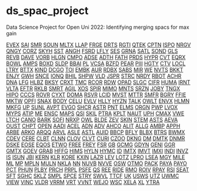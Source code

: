 # ds_spac_project
Data Science Project for Open Uni 2022: Identifying merging spacs for max gain

[EVEX](merged_spac_html/EVEX.html)<space><space>
[SAI](merged_spac_html/SAI.html)<space><space>
[SMR](merged_spac_html/SMR.html)<space><space>
[SOUN](merged_spac_html/SOUN.html)<space><space>
[MLTX](merged_spac_html/MLTX.html)<space><space>
[LLAP](merged_spac_html/LLAP.html)<space><space>
[FRGE](merged_spac_html/FRGE.html)<space><space>
[DRTS](merged_spac_html/DRTS.html)<space><space>
[RGTI](merged_spac_html/RGTI.html)<space><space>
[QTEK](merged_spac_html/QTEK.html)<space><space>
[CPTN](merged_spac_html/CPTN.html)<space><space>
[ISPO](merged_spac_html/ISPO.html)<space><space>
[NRGV](merged_spac_html/NRGV.html)<space><space>
[QNGY](merged_spac_html/QNGY.html)<space><space>
[CORZ](merged_spac_html/CORZ.html)<space><space>
[SKYH](merged_spac_html/SKYH.html)<space><space>
[SST](merged_spac_html/SST.html)<space><space>
[ANGH](merged_spac_html/ANGH.html)<space><space>
[FSRD](merged_spac_html/FSRD.html)<space><space>
[LFLY](merged_spac_html/LFLY.html)<space><space>
[SES](merged_spac_html/SES.html)<space><space>
[GRNA](merged_spac_html/GRNA.html)<space><space>
[SATL](merged_spac_html/SATL.html)<space><space>
[SOND](merged_spac_html/SOND.html)<space><space>
[GLS](merged_spac_html/GLS.html)<space><space>
[REVB](merged_spac_html/REVB.html)<space><space>
[DAVE](merged_spac_html/DAVE.html)<space><space>
[VORB](merged_spac_html/VORB.html)<space><space>
[HLGN](merged_spac_html/HLGN.html)<space><space>
[CMPO](merged_spac_html/CMPO.html)<space><space>
[ADSE](merged_spac_html/ADSE.html)<space><space>
[ADTH](merged_spac_html/ADTH.html)<space><space>
[FATH](merged_spac_html/FATH.html)<space><space>
[PRDS](merged_spac_html/PRDS.html)<space><space>
[HYPR](merged_spac_html/HYPR.html)<space><space>
[CVT](merged_spac_html/CVT.html)<space><space>
[EQRX](merged_spac_html/EQRX.html)<space><space>
[BOWL](merged_spac_html/BOWL.html)<space><space>
[AMPS](merged_spac_html/AMPS.html)<space><space>
[BOXD](merged_spac_html/BOXD.html)<space><space>
[SLDP](merged_spac_html/SLDP.html)<space><space>
[BBAI](merged_spac_html/BBAI.html)<space><space>
[PL](merged_spac_html/PL.html)<space><space>
[VCSA](merged_spac_html/VCSA.html)<space><space>
[BZFD](merged_spac_html/BZFD.html)<space><space>
[PEAR](merged_spac_html/PEAR.html)<space><space>
[PIII](merged_spac_html/PIII.html)<space><space>
[HGTY](merged_spac_html/HGTY.html)<space><space>
[CTV](merged_spac_html/CTV.html)<space><space>
[LOCL](merged_spac_html/LOCL.html)<space><space>
[LTRY](merged_spac_html/LTRY.html)<space><space>
[BTTX](merged_spac_html/BTTX.html)<space><space>
[KIND](merged_spac_html/KIND.html)<space><space>
[DCGO](merged_spac_html/DCGO.html)<space><space>
[TOI](merged_spac_html/TOI.html)<space><space>
[EMBK](merged_spac_html/EMBK.html)<space><space>
[AUR](merged_spac_html/AUR.html)<space><space>
[RDBX](merged_spac_html/RDBX.html)<space><space>
[SABS](merged_spac_html/SABS.html)<space><space>
[MIR](merged_spac_html/MIR.html)<space><space>
[WE](merged_spac_html/WE.html)<space><space>
[NVTS](merged_spac_html/NVTS.html)<space><space>
[BKKT](merged_spac_html/BKKT.html)<space><space>
[ENJY](merged_spac_html/ENJY.html)<space><space>
[GWH](merged_spac_html/GWH.html)<space><space>
[SNCE](merged_spac_html/SNCE.html)<space><space>
[IONQ](merged_spac_html/IONQ.html)<space><space>
[BHIL](merged_spac_html/BHIL.html)<space><space>
[SHPW](merged_spac_html/SHPW.html)<space><space>
[VLD](merged_spac_html/VLD.html)<space><space>
[JSPR](merged_spac_html/JSPR.html)<space><space>
[STRC](merged_spac_html/STRC.html)<space><space>
[NRDY](merged_spac_html/NRDY.html)<space><space>
[RBOT](merged_spac_html/RBOT.html)<space><space>
[ACHR](merged_spac_html/ACHR.html)<space><space>
[DNA](merged_spac_html/DNA.html)<space><space>
[LFG](merged_spac_html/LFG.html)<space><space>
[HLBZ](merged_spac_html/HLBZ.html)<space><space>
[BKSY](merged_spac_html/BKSY.html)<space><space>
[CRXT](merged_spac_html/CRXT.html)<space><space>
[TMC](merged_spac_html/TMC.html)<space><space>
[RCOR](merged_spac_html/RCOR.html)<space><space>
[RDW](merged_spac_html/RDW.html)<space><space>
[OPAD](merged_spac_html/OPAD.html)<space><space>
[SLGC](merged_spac_html/SLGC.html)<space><space>
[CIFR](merged_spac_html/CIFR.html)<space><space>
[HUMA](merged_spac_html/HUMA.html)<space><space>
[IRNT](merged_spac_html/IRNT.html)<space><space>
[VLTA](merged_spac_html/VLTA.html)<space><space>
[EFTR](merged_spac_html/EFTR.html)<space><space>
[RKLB](merged_spac_html/RKLB.html)<space><space>
[SMRT](merged_spac_html/SMRT.html)<space><space>
[AGIL](merged_spac_html/AGIL.html)<space><space>
[XOS](merged_spac_html/XOS.html)<space><space>
[SPIR](merged_spac_html/SPIR.html)<space><space>
[MIMO](merged_spac_html/MIMO.html)<space><space>
[MNTS](merged_spac_html/MNTS.html)<space><space>
[SRZN](merged_spac_html/SRZN.html)<space><space>
[JOBY](merged_spac_html/JOBY.html)<space><space>
[TNGX](merged_spac_html/TNGX.html)<space><space>
[HIPO](merged_spac_html/HIPO.html)<space><space>
[CCCS](merged_spac_html/CCCS.html)<space><space>
[ROVR](merged_spac_html/ROVR.html)<space><space>
[CYXT](merged_spac_html/CYXT.html)<space><space>
[DOMA](merged_spac_html/DOMA.html)<space><space>
[RSVR](merged_spac_html/RSVR.html)<space><space>
[LCID](merged_spac_html/LCID.html)<space><space>
[MVST](merged_spac_html/MVST.html)<space><space>
[MTTR](merged_spac_html/MTTR.html)<space><space>
[SMFR](merged_spac_html/SMFR.html)<space><space>
[BGRY](merged_spac_html/BGRY.html)<space><space>
[FFIE](merged_spac_html/FFIE.html)<space><space>
[MKTW](merged_spac_html/MKTW.html)<space><space>
[OPFI](merged_spac_html/OPFI.html)<space><space>
[SNAX](merged_spac_html/SNAX.html)<space><space>
[BODY](merged_spac_html/BODY.html)<space><space>
[CELU](merged_spac_html/CELU.html)<space><space>
[EVLV](merged_spac_html/EVLV.html)<space><space>
[HLLY](merged_spac_html/HLLY.html)<space><space>
[HYZN](merged_spac_html/HYZN.html)<space><space>
[TALK](merged_spac_html/TALK.html)<space><space>
[OWLT](merged_spac_html/OWLT.html)<space><space>
[ENVX](merged_spac_html/ENVX.html)<space><space>
[HLMN](merged_spac_html/HLMN.html)<space><space>
[MKFG](merged_spac_html/MKFG.html)<space><space>
[UP](merged_spac_html/UP.html)<space><space>
[SUNL](merged_spac_html/SUNL.html)<space><space>
[AVPT](merged_spac_html/AVPT.html)<space><space>
[EVGO](merged_spac_html/EVGO.html)<space><space>
[SHCR](merged_spac_html/SHCR.html)<space><space>
[ASTR](merged_spac_html/ASTR.html)<space><space>
[PNT](merged_spac_html/PNT.html)<space><space>
[ELMS](merged_spac_html/ELMS.html)<space><space>
[ORGN](merged_spac_html/ORGN.html)<space><space>
[PWP](merged_spac_html/PWP.html)<space><space>
[LVOX](merged_spac_html/LVOX.html)<space><space>
[MYPS](merged_spac_html/MYPS.html)<space><space>
[ATIP](merged_spac_html/ATIP.html)<space><space>
[ME](merged_spac_html/ME.html)<space><space>
[ENSC](merged_spac_html/ENSC.html)<space><space>
[MAPS](merged_spac_html/MAPS.html)<space><space>
[QSI](merged_spac_html/QSI.html)<space><space>
[SKIL](merged_spac_html/SKIL.html)<space><space>
[PTRA](merged_spac_html/PTRA.html)<space><space>
[KPLT](merged_spac_html/KPLT.html)<space><space>
[NAUT](merged_spac_html/NAUT.html)<space><space>
[UPH](merged_spac_html/UPH.html)<space><space>
[CMAX](merged_spac_html/CMAX.html)<space><space>
[VWE](merged_spac_html/VWE.html)<space><space>
[LTCH](merged_spac_html/LTCH.html)<space><space>
[CANO](merged_spac_html/CANO.html)<space><space>
[BARK](merged_spac_html/BARK.html)<space><space>
[SOFI](merged_spac_html/SOFI.html)<space><space>
[NRXP](merged_spac_html/NRXP.html)<space><space>
[OWL](merged_spac_html/OWL.html)<space><space>
[BLDE](merged_spac_html/BLDE.html)<space><space>
[ZEV](merged_spac_html/ZEV.html)<space><space>
[SKIN](merged_spac_html/SKIN.html)<space><space>
[STEM](merged_spac_html/STEM.html)<space><space>
[ASTS](merged_spac_html/ASTS.html)<space><space>
[AEVA](merged_spac_html/AEVA.html)<space><space>
[OUST](merged_spac_html/OUST.html)<space><space>
[CHPT](merged_spac_html/CHPT.html)<space><space>
[OPEN](merged_spac_html/OPEN.html)<space><space>
[AADI](merged_spac_html/AADI.html)<space><space>
[ACEL](merged_spac_html/ACEL.html)<space><space>
[ADN](merged_spac_html/ADN.html)<space><space>
[ADV](merged_spac_html/ADV.html)<space><space>
[AHCO](merged_spac_html/AHCO.html)<space><space>
[ALIT](merged_spac_html/ALIT.html)<space><space>
[ALLG](merged_spac_html/ALLG.html)<space><space>
[AMBP](merged_spac_html/AMBP.html)<space><space>
[APPH](merged_spac_html/APPH.html)<space><space>
[ARBE](merged_spac_html/ARBE.html)<space><space>
[ARKO](merged_spac_html/ARKO.html)<space><space>
[ARQQ](merged_spac_html/ARQQ.html)<space><space>
[ARVL](merged_spac_html/ARVL.html)<space><space>
[ASLE](merged_spac_html/ASLE.html)<space><space>
[ASTL](merged_spac_html/ASTL.html)<space><space>
[AUID](merged_spac_html/AUID.html)<space><space>
[BBCP](merged_spac_html/BBCP.html)<space><space>
[BFLY](merged_spac_html/BFLY.html)<space><space>
[BLBX](merged_spac_html/BLBX.html)<space><space>
[BTRS](merged_spac_html/BTRS.html)<space><space>
[BWMX](merged_spac_html/BWMX.html)<space><space>
[CDEV](merged_spac_html/CDEV.html)<space><space>
[CERE](merged_spac_html/CERE.html)<space><space>
[CLBT](merged_spac_html/CLBT.html)<space><space>
[CLNN](merged_spac_html/CLNN.html)<space><space>
[CLOV](merged_spac_html/CLOV.html)<space><space>
[CLVT](merged_spac_html/CLVT.html)<space><space>
[CURI](merged_spac_html/CURI.html)<space><space>
[CZOO](merged_spac_html/CZOO.html)<space><space>
[DKNG](merged_spac_html/DKNG.html)<space><space>
[DM](merged_spac_html/DM.html)<space><space>
[DMTK](merged_spac_html/DMTK.html)<space><space>
[DNMR](merged_spac_html/DNMR.html)<space><space>
[DSKE](merged_spac_html/DSKE.html)<space><space>
[EOSE](merged_spac_html/EOSE.html)<space><space>
[EQOS](merged_spac_html/EQOS.html)<space><space>
[ETWO](merged_spac_html/ETWO.html)<space><space>
[FREE](merged_spac_html/FREE.html)<space><space>
[FREY](merged_spac_html/FREY.html)<space><space>
[FSR](merged_spac_html/FSR.html)<space><space>
[GB](merged_spac_html/GB.html)<space><space>
[GCMG](merged_spac_html/GCMG.html)<space><space>
[GDYN](merged_spac_html/GDYN.html)<space><space>
[GENI](merged_spac_html/GENI.html)<space><space>
[GGR](merged_spac_html/GGR.html)<space><space>
[GMTX](merged_spac_html/GMTX.html)<space><space>
[GOEV](merged_spac_html/GOEV.html)<space><space>
[GRAB](merged_spac_html/GRAB.html)<space><space>
[HFFG](merged_spac_html/HFFG.html)<space><space>
[HIMS](merged_spac_html/HIMS.html)<space><space>
[HYLN](merged_spac_html/HYLN.html)<space><space>
[HYMC](merged_spac_html/HYMC.html)<space><space>
[ID](merged_spac_html/ID.html)<space><space>
[IMTX](merged_spac_html/IMTX.html)<space><space>
[IMVT](merged_spac_html/IMVT.html)<space><space>
[IMXI](merged_spac_html/IMXI.html)<space><space>
[INDI](merged_spac_html/INDI.html)<space><space>
[INVZ](merged_spac_html/INVZ.html)<space><space>
[IS](merged_spac_html/IS.html)<space><space>
[ISUN](merged_spac_html/ISUN.html)<space><space>
[JBI](merged_spac_html/JBI.html)<space><space>
[KERN](merged_spac_html/KERN.html)<space><space>
[KLR](merged_spac_html/KLR.html)<space><space>
[KORE](merged_spac_html/KORE.html)<space><space>
[KXIN](merged_spac_html/KXIN.html)<space><space>
[LAZR](merged_spac_html/LAZR.html)<space><space>
[LEV](merged_spac_html/LEV.html)<space><space>
[LOTZ](merged_spac_html/LOTZ.html)<space><space>
[LPRO](merged_spac_html/LPRO.html)<space><space>
[LSEA](merged_spac_html/LSEA.html)<space><space>
[MGY](merged_spac_html/MGY.html)<space><space>
[MILE](merged_spac_html/MILE.html)<space><space>
[ML](merged_spac_html/ML.html)<space><space>
[MP](merged_spac_html/MP.html)<space><space>
[MPLN](merged_spac_html/MPLN.html)<space><space>
[MULN](merged_spac_html/MULN.html)<space><space>
[NKLA](merged_spac_html/NKLA.html)<space><space>
[NN](merged_spac_html/NN.html)<space><space>
[NUVB](merged_spac_html/NUVB.html)<space><space>
[NVVE](merged_spac_html/NVVE.html)<space><space>
[OSW](merged_spac_html/OSW.html)<space><space>
[OTMO](merged_spac_html/OTMO.html)<space><space>
[PACK](merged_spac_html/PACK.html)<space><space>
[PAYA](merged_spac_html/PAYA.html)<space><space>
[PAYO](merged_spac_html/PAYO.html)<space><space>
[PCT](merged_spac_html/PCT.html)<space><space>
[PHUN](merged_spac_html/PHUN.html)<space><space>
[PLBY](merged_spac_html/PLBY.html)<space><space>
[PRCH](merged_spac_html/PRCH.html)<space><space>
[PRPL](merged_spac_html/PRPL.html)<space><space>
[PSFE](merged_spac_html/PSFE.html)<space><space>
[QS](merged_spac_html/QS.html)<space><space>
[REE](merged_spac_html/REE.html)<space><space>
[RIDE](merged_spac_html/RIDE.html)<space><space>
[RMO](merged_spac_html/RMO.html)<space><space>
[ROIV](merged_spac_html/ROIV.html)<space><space>
[RPAY](merged_spac_html/RPAY.html)<space><space>
[RSI](merged_spac_html/RSI.html)<space><space>
[SEAT](merged_spac_html/SEAT.html)<space><space>
[SFT](merged_spac_html/SFT.html)<space><space>
[SGHC](merged_spac_html/SGHC.html)<space><space>
[SKLZ](merged_spac_html/SKLZ.html)<space><space>
[SMPL](merged_spac_html/SMPL.html)<space><space>
[SPCE](merged_spac_html/SPCE.html)<space><space>
[STRY](merged_spac_html/STRY.html)<space><space>
[SWVL](merged_spac_html/SWVL.html)<space><space>
[TTCF](merged_spac_html/TTCF.html)<space><space>
[UK](merged_spac_html/UK.html)<space><space>
[USWS](merged_spac_html/USWS.html)<space><space>
[UTZ](merged_spac_html/UTZ.html)<space><space>
[UWMC](merged_spac_html/UWMC.html)<space><space>
[VIEW](merged_spac_html/VIEW.html)<space><space>
[VINC](merged_spac_html/VINC.html)<space><space>
[VLDR](merged_spac_html/VLDR.html)<space><space>
[VRRM](merged_spac_html/VRRM.html)<space><space>
[VRT](merged_spac_html/VRT.html)<space><space>
[VVNT](merged_spac_html/VVNT.html)<space><space>
[WEJO](merged_spac_html/WEJO.html)<space><space>
[WSC](merged_spac_html/WSC.html)<space><space>
[XELA](merged_spac_html/XELA.html)<space><space>
[XL](merged_spac_html/XL.html)<space><space>
[YTRA](merged_spac_html/YTRA.html)<space><space>

